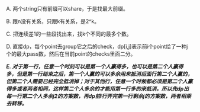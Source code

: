 A. 两个string只有前缀可以share，于是找最大前缀。

B. 跟n没有关系，只跟k有关系，是2^k。

C. 把连续差1的一些段找出来，找k个不同的最多个数。

D. 直接dp，每个point去group它之后的check，dp[i,j]表示前i个point给了一种j个的最大pass数，然后在当前point的checks里面二分。

***E. 对于第一行，任意一个时刻可以是第一个人赢得多，也可以是第二个人赢得多，但是第一行结束之后，第一个人赢的可以多余用来抵消后面行第二个人赢的，但第二个人需要已经完全抵消掉；对于其他行，任意一个时候都必须是第二个人赢得多或者两者相同，这样第二个人多余的才能用第一行多的来抵消。所以先dp出每一行第二个人多余j2的方案数，再dp前i行弄完第一行剩余j的方案数，两者相乘去转移。*** 
